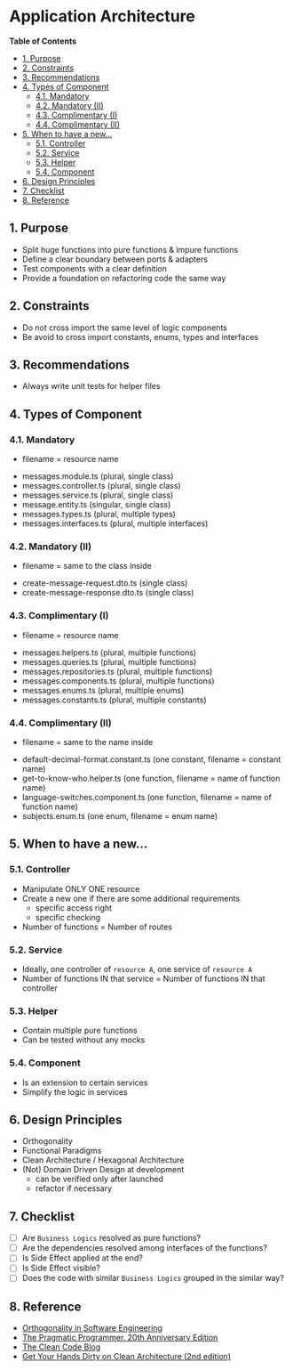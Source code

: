 # Application Architecture <!-- omit in toc -->

**Table of Contents**

- [1. Purpose](#1-purpose)
- [2. Constraints](#2-constraints)
- [3. Recommendations](#3-recommendations)
- [4. Types of Component](#4-types-of-component)
  - [4.1. Mandatory](#41-mandatory)
  - [4.2. Mandatory (II)](#42-mandatory-ii)
  - [4.3. Complimentary (I)](#43-complimentary-i)
  - [4.4. Complimentary (II)](#44-complimentary-ii)
- [5. When to have a new...](#5-when-to-have-a-new)
  - [5.1. Controller](#51-controller)
  - [5.2. Service](#52-service)
  - [5.3. Helper](#53-helper)
  - [5.4. Component](#54-component)
- [6. Design Principles](#6-design-principles)
- [7. Checklist](#7-checklist)
- [8. Reference](#8-reference)

## 1. Purpose

- Split huge functions into pure functions & impure functions
- Define a clear boundary between ports & adapters
- Test components with a clear definition
- Provide a foundation on refactoring code the same way

## 2. Constraints

- Do not cross import the same level of logic components
- Be avoid to cross import constants, enums, types and interfaces

## 3. Recommendations

- Always write unit tests for helper files

## 4. Types of Component

### 4.1. Mandatory

- filename = resource name

* messages.module.ts (plural, single class)
* messages.controller.ts (plural, single class)
* messages.service.ts (plural, single class)
* message.entity.ts (singular, single class)
* messages.types.ts (plural, multiple types)
* messages.interfaces.ts (plural, multiple interfaces)

### 4.2. Mandatory (II)

- filename = same to the class inside

* create-message-request.dto.ts (single class)
* create-message-response.dto.ts (single class)

### 4.3. Complimentary (I)

- filename = resource name

* messages.helpers.ts (plural, multiple functions)
* messages.queries.ts (plural, multiple functions)
* messages.repositories.ts (plural, multiple functions)
* messages.components.ts (plural, multiple functions)
* messages.enums.ts (plural, multiple enums)
* messages.constants.ts (plural, multiple constants)

### 4.4. Complimentary (II)

- filename = same to the name inside

* default-decimal-format.constant.ts (one constant, filename = constant name)
* get-to-know-who.helper.ts (one function, filename = name of function name)
* language-switches.component.ts (one function, filename = name of function name)
* subjects.enum.ts (one enum, filename = enum name)

## 5. When to have a new...

### 5.1. Controller

- Manipulate ONLY ONE resource
- Create a new one if there are some additional requirements
  - specific access right
  - specific checking
- Number of functions = Number of routes

### 5.2. Service

- Ideally, one controller of `resource A`, one service of `resource A`
- Number of functions IN that service = Number of functions IN that controller

### 5.3. Helper

- Contain multiple pure functions
- Can be tested without any mocks

### 5.4. Component

- Is an extension to certain services
- Simplify the logic in services

## 6. Design Principles

- Orthogonality
- Functional Paradigms
- Clean Architecture / Hexagonal Architecture
- (Not) Domain Driven Design at development
  - can be verified only after launched
  - refactor if necessary

## 7. Checklist

- [ ] Are `Business Logics` resolved as pure functions?
- [ ] Are the dependencies resolved among interfaces of the functions?
- [ ] Is Side Effect applied at the end?
- [ ] Is Side Effect visible?
- [ ] Does the code with similar `Business Logics` grouped in the similar way?

## 8. Reference

- [Orthogonality in Software Engineering](https://www.freecodecamp.org/news/orthogonality-in-software-engineering "https://www.freecodecamp.org/news/orthogonality-in-software-engineering")
- [The Pragmatic Programmer, 20th Anniversary Edition](https://pragprog.com/titles/tpp20/the-pragmatic-programmer-20th-anniversary-edition "https://pragprog.com/titles/tpp20/the-pragmatic-programmer-20th-anniversary-edition")
- [The Clean Code Blog](https://blog.cleancoder.com/uncle-bob/2012/08/13/the-clean-architecture.html "https://blog.cleancoder.com/uncle-bob/2012/08/13/the-clean-architecture.html")
- [Get Your Hands Dirty on Clean Architecture (2nd edition)](https://thombergs.gumroad.com/l/gyhdoca "https://thombergs.gumroad.com/l/gyhdoca")
